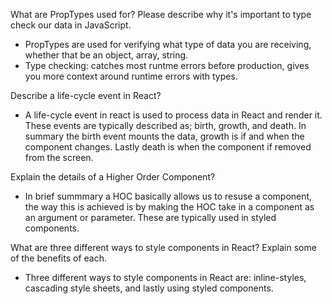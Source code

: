 
What are PropTypes used for? Please describe why it's important to type check our data in JavaScript.
-   PropTypes are used for verifying what type of data you are receiving, whether that be an object, array, string.
-   Type checking: catches most runtme errors before production, gives you more context around runtime errors with types.
  

Describe a life-cycle event in React?
-   A life-cycle event in react is used to process data in React and render it.  These events are typically described as; birth, growth, and death.  In summary the birth event mounts the data, growth is if and when the component changes.  Lastly death is when the component if removed from the screen.

Explain the details of a Higher Order Component?
-   In brief summmary a HOC basically allows us to resuse a component, the way this is achieved is by making the HOC take in a component as an argument or parameter.  These are typically used in styled components.


What are three different ways to style components in React? Explain some of the benefits of each.
-   Three different ways to style components in React are: inline-styles, cascading style sheets, and lastly using styled components.
  